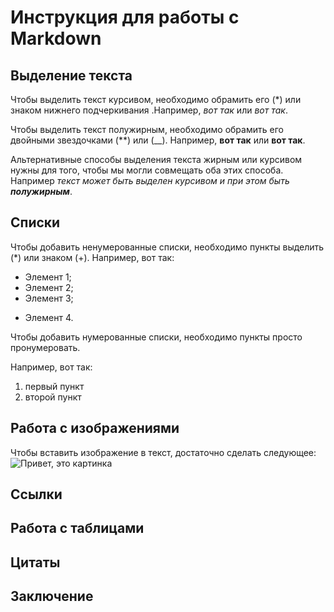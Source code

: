# Инструкция для работы с Markdown

## Выделение текста

Чтобы выделить текст курсивом, необходимо обрамить его (*) или знаком нижнего подчеркивания .Например, *вот так* или _вот так_.

Чтобы выделить текст полужирным, необходимо обрамить его двойными звездочками (**) или (__). Например, **вот так** или __вот так__.

Альтернативные способы выделения текста жирным или курсивом нужны для того, чтобы мы могли совмещать оба этих способа. Например _текст может быть выделен курсивом и при этом быть **полужирным**_. 

## Списки

Чтобы добавить ненумерованные списки, необходимо пункты выделить (*) или знаком (+). Например, вот так:
* Элемент 1;
* Элемент 2;
* Элемент 3;
+ Элемент 4.

Чтобы добавить нумерованные списки, необходимо пункты просто пронумеровать. 

Например, вот так:
1. первый пункт
2. второй пункт

## Работа с изображениями

Чтобы вставить изображение в текст, достаточно сделать следующее:
![Привет, это картинка](1642483475_245207_url) 

## Ссылки

## Работа с таблицами

## Цитаты

## Заключение